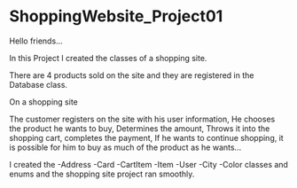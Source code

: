 # ShoppingWebsite_Project01
Hello friends...

In this Project I created the classes of a shopping site.


There are 4 products sold on the site and they are registered in the Database class.

On a shopping site

The customer registers on the site with his user information,
He chooses the product he wants to buy,
Determines the amount,
Throws it into the shopping cart,
completes the payment,
If he wants to continue shopping, it is possible for him to buy as much of the product as he wants...

I created the
-Address
-Card
-CartItem
-Item
-User
-City
-Color 
classes and enums and the shopping site project ran smoothly.
